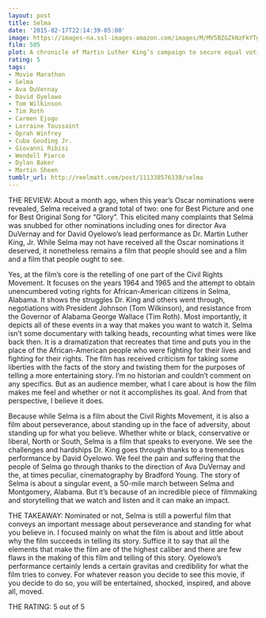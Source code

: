 ```yaml
---
layout: post
title: Selma
date: '2015-02-17T22:14:39-05:00'
image: https://images-na.ssl-images-amazon.com/images/M/MV5BZGZkNzFkYTgtYTBkZC00M2MzLWJhNzUtMGE4YzRhYmU2Zjg0XkEyXkFqcGdeQXVyMTQxNzMzNDI@._V1_UX182_CR0,0,182,268_AL_.jpg
film: 505
plot: A chronicle of Martin Luther King’s campaign to secure equal voting rights via an epic march from Selma to Montgomery, Alabama in 1965.
rating: 5
tags:
- Movie Marathon
- Selma
- Ava DuVernay
- David Oyelowo
- Tom Wilkinson
- Tim Roth
- Carmen Ejogo
- Lorraine Toussaint
- Oprah Winfrey
- Cuba Gooding Jr.
- Giovanni Ribisi
- Wendell Pierce
- Dylan Baker
- Martin Sheen
tumblr_url: http://reelmatt.com/post/111338576338/selma
---
```


THE REVIEW: About a month ago, when this year’s Oscar nominations were revealed, Selma received a grand total of two: one for Best Picture and one for Best Original Song for “Glory”. This elicited many complaints that Selma was snubbed for other nominations including ones for director Ava DuVernay and for David Oyelowo’s lead performance as Dr. Martin Luther King, Jr. While Selma may not have received all the Oscar nominations it deserved, it nonetheless remains a film that people should see and a film and a film that people ought to see.

Yes, at the film’s core is the retelling of one part of the Civil Rights Movement. It focuses on the years 1964 and 1965 and the attempt to obtain unencumbered voting rights for African-American citizens in Selma, Alabama. It shows the struggles Dr. King and others went through, negotiations with President Johnson (Tom Wilkinson), and resistance from the Governor of Alabama George Wallace (Tim Roth). Most importantly, it depicts all of these events in a way that makes you want to watch it. Selma isn’t some documentary with talking heads, recounting what times were like back then. It is a dramatization that recreates that time and puts you in the place of the African-American people who were fighting for their lives and fighting for their rights. The film has received criticism for taking some liberties with the facts of the story and twisting them for the purposes of telling a more entertaining story. I’m no historian and couldn’t comment on any specifics. But as an audience member, what I care about is how the film makes me feel and whether or not it accomplishes its goal. And from that perspective, I believe it does.

Because while Selma is a film about the Civil Rights Movement, it is also a film about perseverance, about standing up in the face of adversity, about standing up for what you believe. Whether white or black, conservative or liberal, North or South, Selma is a film that speaks to everyone. We see the challenges and hardships Dr. King goes through thanks to a tremendous performance by David Oyelowo. We feel the pain and suffering that the people of Selma go through thanks to the direction of Ava DuVernay and the, at times peculiar, cinematography by Bradford Young. The story of Selma is about a singular event, a 50-mile march between Selma and Montgomery, Alabama. But it’s because of an incredible piece of filmmaking and storytelling that we watch and listen and it can make an impact.

THE TAKEAWAY: Nominated or not, Selma is still a powerful film that conveys an important message about perseverance and standing for what you believe in. I focused mainly on what the film is about and little about why the film succeeds in telling its story. Suffice it to say that all the elements that make the film are of the highest caliber and there are few flaws in the making of this film and telling of this story. Oyelowo’s performance certainly lends a certain gravitas and credibility for what the film tries to convey. For whatever reason you decide to see this movie, if you decide to do so, you will be entertained, shocked, inspired, and above all, moved.

THE RATING: 5 out of 5